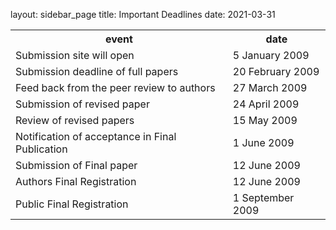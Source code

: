 layout: sidebar_page
title: Important Deadlines
date: 2021-03-31

<table class="info" style="width:100%;">
<tr><th>event</th><th>date</th></tr>
<tr class="dark"><td>Submission site will open</td><td>5 January 2009 </td></tr>
<tr class="dark"><td>Submission deadline of full papers</td><td>20 February 2009</td></tr>  
<tr><td>Feed back from the peer review to authors</td><td>27 March 2009</td></tr> 
<tr class="dark current"><td>Submission of revised paper</td><td>24 April 2009</td></tr>
<tr><td>Review of revised papers</td><td>15 May 2009</td></tr>
<tr class="dark"><td>Notification of acceptance in Final Publication</td><td>1 June  2009</td></tr> 
<tr><td>Submission of Final paper</td><td> 12 June 2009</td></tr> 
<tr class="dark"><td>Authors Final Registration</td><td>12 June 2009</td></tr>
<tr><td>Public Final Registration</td><td>1 September 2009</td></tr> 
</table>
<!--break-->